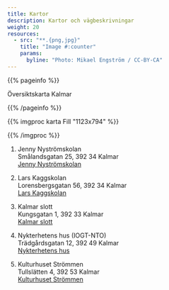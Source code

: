 ```yaml
---
title: Kartor
description: Kartor och vägbeskrivningar
weight: 20
resources:
  - src: "**.{png,jpg}"
    title: "Image #:counter"
    params:
      byline: "Photo: Mikael Engström / CC-BY-CA"
---
```


{{% pageinfo %}}

Översiktskarta Kalmar

{{% /pageinfo %}}

{{% imgproc karta Fill "1123x794" %}}

{{% /imgproc %}}

1. Jenny Nyströmskolan  
Smålandsgatan 25, 392 34 Kalmar  
[Jenny Nyströmskolan](https://maps.app.goo.gl/epAUGYb4mnmojXKy7)

2. Lars Kaggskolan  
Lorensbergsgatan 56, 392 34 Kalmar  
[Lars Kaggskolan](https://maps.app.goo.gl/hT2jUi2nqpqxWGt58)

3. Kalmar slott  
Kungsgatan 1, 392 33 Kalmar  
[Kalmar slott](https://maps.app.goo.gl/a1hNxaqhd48aRBXu6)

4. Nykterhetens hus (IOGT-NTO)  
Trädgårdsgatan 12, 392 49 Kalmar  
[Nykterhetens hus](https://maps.app.goo.gl/xo17vfZ6xmsgrMTg8)

5. Kulturhuset Strömmen  
Tullslätten 4, 392 53 Kalmar  
[Kulturhuset Strömmen](https://maps.app.goo.gl/o1BwaKH8cxQfQipL8)
